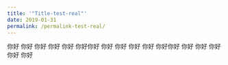 ```yaml
---
title: '"Title-test-real"'
date: 2019-01-31
permalink: /permalink-test-real/
---
```

你好
你好
你好
你好
你好
你好你好
你好
你好
你好
你好
你好你好
你好
你好
你好
你好
你好